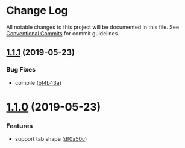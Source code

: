 # Change Log

All notable changes to this project will be documented in this file.
See [Conventional Commits](https://conventionalcommits.org) for commit guidelines.

<a name="1.1.1"></a>
## [1.1.1](https://gitlab.alibaba-inc.com/wind-pro/wind-pro-rc-component/compare/@ali/wind-pro-rc-page-header@1.1.0...@ali/wind-pro-rc-page-header@1.1.1) (2019-05-23)


### Bug Fixes

* compile ([bf4b43a](https://gitlab.alibaba-inc.com/wind-pro/wind-pro-rc-component/commit/bf4b43a))




<a name="1.1.0"></a>
# [1.1.0](https://gitlab.alibaba-inc.com/wind-pro/wind-pro-rc-component/compare/@ali/wind-pro-rc-page-header@1.0.5...@ali/wind-pro-rc-page-header@1.1.0) (2019-05-23)


### Features

* support tab shape ([df0a50c](https://gitlab.alibaba-inc.com/wind-pro/wind-pro-rc-component/commit/df0a50c))
